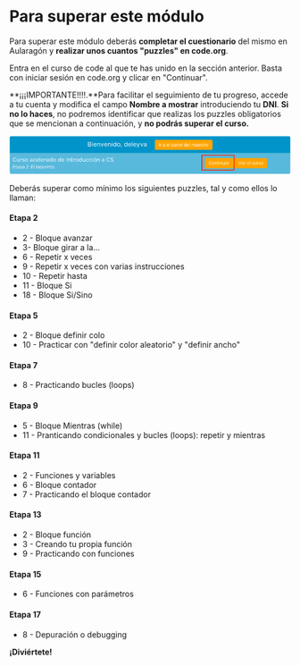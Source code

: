 # Para superar este módulo

Para superar este módulo deberás **completar el cuestionario** del mismo en Aularagón y **realizar unos cuantos "puzzles" en code.org**.

Entra en el curso de code al que te has unido en la sección anterior. Basta con iniciar sesión en code.org y clicar en "Continuar".

**¡¡¡IMPORTANTE!!!!.**Para facilitar el seguimiento de tu progreso, accede a tu cuenta y modifica el campo **Nombre a mostrar** introduciendo tu **DNI**. **Si no lo haces**, no podremos identificar que realizas los puzzles obligatorios que se mencionan a continuación, y **no podrás superar el curso.**

![](img/continuar-curso.png)

Deberás superar como mínimo los siguientes puzzles, tal y como ellos lo llaman:

#### Etapa 2

* 2 - Bloque avanzar
* 3- Bloque girar a la...
* 6 - Repetir x veces
* 9 - Repetir x veces con varias instrucciones
* 10 - Repetir hasta
* 11 - Bloque Si
* 18 - Bloque Si/Sino

#### Etapa 5

* 2 - Bloque definir colo
* 10 - Practicar con "definir color aleatorio" y "definir ancho"

#### Etapa 7

* 8 - Practicando bucles \(loops\)

#### Etapa 9

* 5 - Bloque Mientras \(while\)
* 11 - Pranticando condicionales y bucles \(loops\): repetir y mientras

#### Etapa 11

* 2 - Funciones y variables
* 6 - Bloque contador
* 7 - Practicando el bloque contador

#### Etapa 13

* 2 - Bloque función
* 3 - Creando tu propia función
* 9 - Practicando con funciones

#### Etapa 15

* 6 - Funciones con parámetros

#### Etapa 17

* 8 - Depuración o debugging

**¡Diviértete!**

